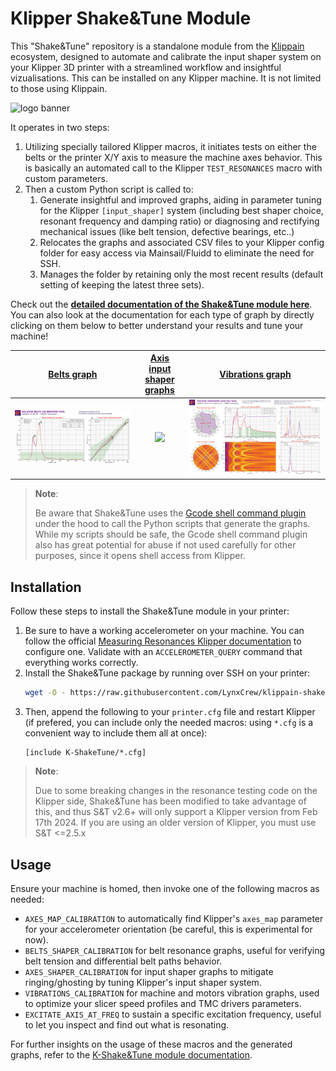 # Klipper Shake&Tune Module

This "Shake&Tune" repository is a standalone module from the [Klippain](https://github.com/Frix-x/klippain) ecosystem, designed to automate and calibrate the input shaper system on your Klipper 3D printer with a streamlined workflow and insightful vizualisations. This can be installed on any Klipper machine. It is not limited to those using Klippain.

![logo banner](./docs/banner.png)

It operates in two steps:
  1. Utilizing specially tailored Klipper macros, it initiates tests on either the belts or the printer X/Y axis to measure the machine axes behavior. This is basically an automated call to the Klipper `TEST_RESONANCES` macro with custom parameters.
  2. Then a custom Python script is called to: 
     1. Generate insightful and improved graphs, aiding in parameter tuning for the Klipper `[input_shaper]` system (including best shaper choice, resonant frequency and damping ratio) or diagnosing and rectifying mechanical issues (like belt tension, defective bearings, etc..)
     2. Relocates the graphs and associated CSV files to your Klipper config folder for easy access via Mainsail/Fluidd to eliminate the need for SSH.
     3. Manages the folder by retaining only the most recent results (default setting of keeping the latest three sets).

Check out the **[detailed documentation of the Shake&Tune module here](./docs/README.md)**. You can also look at the documentation for each type of graph by directly clicking on them below to better understand your results and tune your machine!

| [Belts graph](./docs/macros/belts_tuning.md) | [Axis input shaper graphs](./docs/macros/axis_tuning.md) | [Vibrations graph](./docs/macros/vibrations_tuning.md) |
|:----------------:|:------------:|:---------------------:|
| [<img src="./docs/images/belts_example.png">](./docs/macros/belts_tuning.md) | [<img src="./docs/images/axis_example.png">](./docs/macros/axis_tuning.md) | [<img src="./docs/images/vibrations_example.png">](./docs/macros/vibrations_tuning.md) |

  > **Note**:
  >
  > Be aware that Shake&Tune uses the [Gcode shell command plugin](https://github.com/dw-0/kiauh/blob/master/docs/gcode_shell_command.md) under the hood to call the Python scripts that generate the graphs. While my scripts should be safe, the Gcode shell command plugin also has great potential for abuse if not used carefully for other purposes, since it opens shell access from Klipper.

## Installation

Follow these steps to install the Shake&Tune module in your printer:
  1. Be sure to have a working accelerometer on your machine. You can follow the official [Measuring Resonances Klipper documentation](https://www.klipper3d.org/Measuring_Resonances.html) to configure one. Validate with an `ACCELEROMETER_QUERY` command that everything works correctly.
  1. Install the Shake&Tune package by running over SSH on your printer:
     ```bash
     wget -O - https://raw.githubusercontent.com/LynxCrew/klippain-shaketune/main/install.sh | bash
     ```
  1. Then, append the following to your `printer.cfg` file and restart Klipper (if prefered, you can include only the needed macros: using `*.cfg` is a convenient way to include them all at once):
     ```
     [include K-ShakeTune/*.cfg]
     ```

  > **Note**:
  >
  > Due to some breaking changes in the resonance testing code on the Klipper side, Shake&Tune has been modified to take advantage of this, and thus S&T v2.6+ will only support a Klipper version from Feb 17th 2024. If you are using an older version of Klipper, you must use S&T <=2.5.x

## Usage

Ensure your machine is homed, then invoke one of the following macros as needed:
  - `AXES_MAP_CALIBRATION` to automatically find Klipper's `axes_map` parameter for your accelerometer orientation (be careful, this is experimental for now).
  - `BELTS_SHAPER_CALIBRATION` for belt resonance graphs, useful for verifying belt tension and differential belt paths behavior.
  - `AXES_SHAPER_CALIBRATION` for input shaper graphs to mitigate ringing/ghosting by tuning Klipper's input shaper system.
  - `VIBRATIONS_CALIBRATION` for machine and motors vibration graphs, used to optimize your slicer speed profiles and TMC drivers parameters.
  - `EXCITATE_AXIS_AT_FREQ` to sustain a specific excitation frequency, useful to let you inspect and find out what is resonating.

For further insights on the usage of these macros and the generated graphs, refer to the [K-Shake&Tune module documentation](./docs/README.md).
